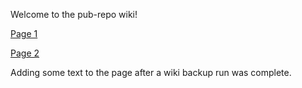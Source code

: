 Welcome to the pub-repo wiki!

[Page 1](page1)

[Page 2](page2)

Adding some text to the page after a wiki backup run was complete.
